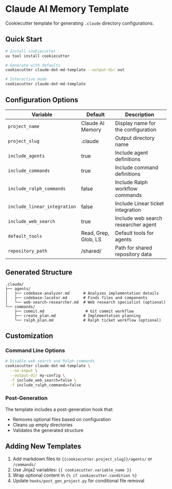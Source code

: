 # Claude AI Memory Template

Cookiecutter template for generating `.claude` directory configurations.

## Quick Start

```bash
# Install cookiecutter
uv tool install cookiecutter

# Generate with defaults
cookiecutter claude-dot-md-template --output-dir out

# Interactive mode
cookiecutter claude-dot-md-template
```

## Configuration Options

| Variable | Default | Description |
|----------|---------|-------------|
| `project_name` | Claude AI Memory | Display name for the configuration |
| `project_slug` | .claude | Output directory name |
| `include_agents` | true | Include agent definitions |
| `include_commands` | true | Include command definitions |
| `include_ralph_commands` | false | Include Ralph workflow commands |
| `include_linear_integration` | false | Include Linear ticket integration |
| `include_web_search` | true | Include web search researcher agent |
| `default_tools` | Read, Grep, Glob, LS | Default tools for agents |
| `repository_path` | /shared/ | Path for shared repository data |

## Generated Structure

```
.claude/
├── agents/
│   ├── codebase-analyzer.md      # Analyzes implementation details
│   ├── codebase-locator.md       # Finds files and components
│   └── web-search-researcher.md  # Web research specialist (optional)
└── commands/
    ├── commit.md                  # Git commit workflow
    ├── create_plan.md            # Implementation planning
    └── ralph_plan.md             # Ralph ticket workflow (optional)
```

## Customization

### Command Line Options
```bash
# Disable web search and Ralph commands
cookiecutter claude-dot-md-template \
  --no-input \
  --output-dir my-config \
  -f include_web_search=false \
  -f include_ralph_commands=false
```

### Post-Generation
The template includes a post-generation hook that:
- Removes optional files based on configuration
- Cleans up empty directories
- Validates the generated structure

## Adding New Templates

1. Add markdown files to `{{cookiecutter.project_slug}}/agents/` or `/commands/`
2. Use Jinja2 variables: `{{ cookiecutter.variable_name }}`
3. Wrap optional content in `{% if cookiecutter.condition %}`
4. Update `hooks/post_gen_project.py` for conditional file removal